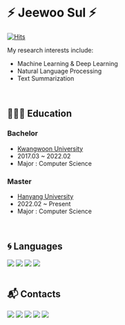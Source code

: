 # ⚡ Jeewoo Sul ⚡

[![Hits](https://hits.seeyoufarm.com/api/count/incr/badge.svg?url=https%3A%2F%2Fgithub.com%2Fjeewoo1025&count_bg=%2379C83D&title_bg=%23555555&icon=&icon_color=%23E7E7E7&title=hits&edge_flat=false)](https://hits.seeyoufarm.com)

My research interests include:
  * Machine Learning & Deep Learning
  * Natural Language Processing
  * Text Summarization
<br>

## 👩🏻‍🎓 Education
### Bachelor
* [Kwangwoon University](https://www.kw.ac.kr/ko/index.jsp)
* 2017.03 ~ 2022.02
* Major : Computer Science

### Master
* [Hanyang University](http://www.grad.hanyang.ac.kr/)
* 2022.02 ~ Present
* Major : Computer Science
<br>

## 🌀 Languages
<img src="https://img.shields.io/badge/Python-3776AB?style=for-the-badge&logo=python&logoColor=white" /> <img src="https://img.shields.io/badge/Java-ED8B00?style=for-the-badge&logo=java&logoColor=white" /> <img src="https://img.shields.io/badge/C-00599C?style=for-the-badge&logo=c&logoColor=white" /> <img src="https://img.shields.io/badge/C%23-239120?style=for-the-badge&logo=c-sharp&logoColor=white" />
<br>
<br>

## 📬 Contacts
<a href="mailto:jeewoo1025@gmail.com" target="_blank"><img src="https://img.shields.io/badge/Gmail-D14836?style=for-the-badge&logo=gmail&logoColor=white"/></a>
<a href="https://velog.io/@jeewoo1025" target="_blank"><img src="https://img.shields.io/badge/Velog-20c997?style=flat-square&logo=Vimeo&logoColor=white"/></a>
<a href="https://www.linkedin.com/in/suljeewoo" target="_blank"><img src="https://img.shields.io/badge/LinkedIn-0077B5?style=for-the-badge&logo=linkedin&logoColor=white"/></a>
<a href="https://www.youtube.com/channel/UCmsuDrxiiyJN6i3CPnY1xDg" target="_blank"><img src="https://img.shields.io/badge/YouTube-FF0000?style=for-the-badge&logo=youtube&logoColor=white"/></a>
<a href="https://github.com/jeewoo1025" target="_blank"><img src="https://img.shields.io/badge/GitHub-100000?style=for-the-badge&logo=github&logoColor=white"/></a>
